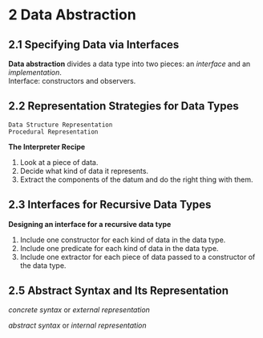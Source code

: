 # 2 Data Abstraction

## 2.1 Specifying Data via Interfaces
**Data abstraction** divides a data type into two pieces: an *interface* and an *implementation*.  
Interface: constructors and observers.  

## 2.2 Representation Strategies for Data Types
    Data Structure Representation
    Procedural Representation

**The Interpreter Recipe**

1. Look at a piece of data.
2. Decide what kind of data it represents.
3. Extract the components of the datum and do the right thing with them.

## 2.3 Interfaces for Recursive Data Types

**Designing an interface for a recursive data type**

1. Include one constructor for each kind of data in the data type.
2. Include one predicate for each kind of data in the data type.
3. Include one extractor for each piece of data passed to a constructor of the data type.

## 2.5 Abstract Syntax and Its Representation

*concrete syntax* or *external representation*

*abstract syntax* or *internal representation*
